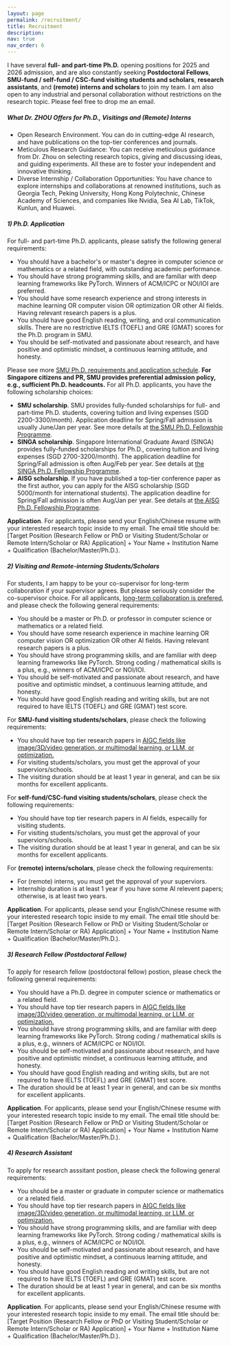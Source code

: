 ```yaml
---
layout: page
permalink: /recruitment/
title: Recruitment
description: 
nav: true
nav_order: 6
---
```

<style>
      details {
      padding: 0%; 
      /* border: 5px solid #f7f7f7; */
      /* border-radius: 3px; */
      }
</style>


I have several **full- and part-time Ph.D.** opening positions for 2025 and 2026 admission, and are also constantly seeking **Postdoctoral Fellows**, **SMU-fund / self-fund / CSC-fund visiting students and scholars**, **research assistants**, and **(remote) interns and scholars** to join my team.  I am also open to any industrial and personal collaboration without restrictions on the research topic. Please feel free to drop me an email. 


<!-- <details> 
<summary> <big><strong>What Dr. ZHOU Offers for Ph.D.,  Visitings and (Remote) Interns</strong></big></summary> For SMU-fund students, the topic is restricted to AIGC.

  * Open Research Environment. You can do in cutting-edge AI research, and have publications on the top-tier conferences and journals.
  * Meticulous Research Guidance: You can receive meticulous guidance from Dr. Zhou on selecting research topics, giving and discussing ideas, and guiding experiments. All these are to foster your independent and innovative thinking.
  * Diverse Internship / Collaboration Opportunities: You have chance to explore internships and collaborations at renowned institutions, such as Georgia Tech, Peking University, Hong Kong Polytechnic, Chinese Academy of Sciences, and  companies like Nvidia, Sea AI Lab, TikTok, Kunlun, and Huawei.
</details> -->





#####  **What Dr. ZHOU Offers for Ph.D.,  Visitings and (Remote) Interns**
  * Open Research Environment. You can do in cutting-edge AI research, and have publications on the top-tier conferences and journals.
  * Meticulous Research Guidance: You can receive meticulous guidance from Dr. Zhou on selecting research topics, giving and discussing ideas, and guiding experiments. All these are to foster your independent and innovative thinking.
  * Diverse Internship / Collaboration Opportunities: You have chance to explore internships and collaborations at renowned institutions, such as Georgia Tech, Peking University, Hong Kong Polytechnic, Chinese Academy of Sciences, and  companies like Nvidia, Sea AI Lab, TikTok, Kunlun, and Huawei. 




#####  **1) Ph.D. Application**
For full- and part-time Ph.D. applicants, please satisfy the following general requirements:

  * You should have a bachelor's or master's degree in computer science or mathematics or a related field, with outstanding academic performance.
  * You should have strong programming skills, and are familiar with deep learning frameworks like PyTorch. Winners of ACM/ICPC or NOI/IOI are preferred.
  * You should have some research experience and strong interests in machine learning OR computer vision OR optimization OR other AI fields. Having relevant research papers is a plus.
  * You should have good English reading, writing, and oral communication skills. There are no restrictive IELTS (TOEFL) and GRE (GMAT) scores for the Ph.D. program in SMU. 
  * You should be self-motivated and passionate about research, and have positive and optimistic mindset, a continuous learning attitude, and honesty.

 <!-- The English requirement for admission to SUTD's PhD program is approximately:TOEFL >=90, IELTS >=6.5. -->
Please see more <a href="https://computing.smu.edu.sg/phd/online-application">SMU Ph.D. requirements and application schedule</a>.  **For Singapore citizens and PR, SMU provides  preferential admission policy, e.g., sufficient Ph.D. headcounts.** For all Ph.D. applicants, you have the following scholarship choices: 
  * **SMU scholarship**. SMU provides fully-funded scholarships for full- and part-time  Ph.D. students, covering tuition and living expenses (SGD 2200-3300/month). Application deadline for Spring/Fall admission is usually June/Jan per year. See more details at <a href="https://computing.smu.edu.sg/phd/admissions-fees-scholarships">the SMU Ph.D. Fellowship Programme</a>.  
  * **SINGA scholarship**. Singapore International Graduate Award (SINGA) provides fully-funded scholarships for Ph.D., covering tuition and living expenses (SGD 2700-3200/month). The application deadline for Spring/Fall admission is often Aug/Feb per year. See details at <a href="https://www.a-star.edu.sg/Scholarships/for-graduate-studies/singapore-international-graduate-award-singa">the SINGA Ph.D. Fellowship Programme</a>. 
  * **AISG scholarship**. If you have published a top-tier conference paper as the first author, you can apply for the AISG scholarship (SGD 5000/month for international students). The application deadline for Spring/Fall admission is often Aug/Jan per year. See details at <a href="https://aisingapore.org/research/phd-fellowship-programme/">the AISG Ph.D. Fellowship Programme</a>.  
  <!-- * If you hold Singapore Citizen/PR status, there are more scholarship options available (please email for consultation). -->

**Application**. For applicants, please send your English/Chinese resume with your interested research topic inside to my email. The email title should be: [Target Position (Research Fellow or PhD or Visiting Student/Scholar or Remote Intern/Scholar or RA) Application] + Your Name + Institution Name + Qualification (Bachelor/Master/Ph.D.).


#####  **2) Visiting and Remote-interning Students/Scholars**
For students, I am happy to be your co-supervisor for long-term collaboration if your supervisor agrees. But please seriously consider the co-supervisor choice.  For all applicants, <u>long-term collaboration is prefered</u>, and please check the following general requirements:

  * You should be a master or Ph.D. or professor in computer science or mathematics or a related field.
  * You should have some research experience in machine learning OR computer vision OR optimization OR other AI fields. Having relevant research papers is a plus.
  * You should have strong programming skills, and are familiar with deep learning frameworks like PyTorch.  Strong coding / mathematical skills is a plus, e.g., winners of ACM/ICPC or NOI/IOI. 
  * You should be self-motivated and passionate about research, and have positive and optimistic mindset, a continuous learning attitude, and honesty.
  * You should have good English reading and writing skills, but are not required to have IELTS (TOEFL) and GRE (GMAT) test score. 

For **SMU-fund visiting students/scholars**, please check the following requirements:
  * You should have top tier research papers in <u>AIGC fields like image/3D/video generation, or multimodal learning, or LLM, or optimization.</u>  
  * For visiting students/scholars, you must get the approval of your superviors/schools.  
  * The visiting duration should be at least 1 year in general, and can be six months for excellent applicants. 

For **self-fund/CSC-fund visiting students/scholars**, please check the following requirements:
  * You should have top tier research papers in AI fields, especailly for visiting students.  
  * For visiting students/scholars, you must get the approval of your superviors/schools. 
  * The visiting duration should be at least 1 year in general, and can be six months for  excellent applicants. 


For **(remote) interns/scholars**, please check the following requirements:
  * For (remote) interns, you must get the approval of your superviors. 
  * Internship duration is at least 1 year if you have some AI relevent papers; otherwise, is at least two years. 
  
  
<!-- For **industrial interns**, I have some collaborations with industry, e.g., Kunlun 2050 Research and Co-CEO of Skywork AI. Please check the following requirements:
  * You should have top tier research papers in AI fields.  
  * You must get the approval of your superviors. 
  * The internship duration should be at least six months. Longer internship duration is a plus. 
  * You should pass the interview of the company.  -->
**Application**. For applicants, please send your English/Chinese resume with your interested research topic inside to my email. The email title should be: [Target Position (Research Fellow or PhD or Visiting Student/Scholar or Remote Intern/Scholar or RA) Application] + Your Name + Institution Name + Qualification (Bachelor/Master/Ph.D.).

#####  **3) Research Fellow (Postdoctoral Fellow)**
To apply for research fellow (postdoctoral fellow) postion, please check the following general requirements:

  * You should have a Ph.D. degree in computer science or mathematics or a related field.
  * You should have top tier research papers in <u>AIGC fields like image/3D/video generation, or multimodal learning, or LLM, or optimization.</u>  
  * You should have strong programming skills, and are familiar with deep learning frameworks like PyTorch.  Strong coding / mathematical skills is a plus, e.g., winners of ACM/ICPC or NOI/IOI. 
  * You should be self-motivated and passionate about research, and have positive and optimistic mindset, a continuous learning attitude, and honesty.
  * You should have good English reading and writing skills, but are not required to have IELTS (TOEFL) and GRE (GMAT) test score. 
  * The  duration should be at least 1 year in general, and can be six months for excellent applicants.  
  

**Application**. For applicants, please send your English/Chinese resume with your interested research topic inside to my email. The email title should be: [Target Position (Research Fellow or PhD or Visiting Student/Scholar or Remote Intern/Scholar or RA) Application] + Your Name + Institution Name + Qualification (Bachelor/Master/Ph.D.).

#####  **4) Research Assistant**
To apply for research asssitant postion, please check the following general requirements:

  * You should be a master or graduate in computer science or mathematics or a related field.
  * You should have top tier research papers in <u>AIGC fields like image/3D/video generation, or multimodal learning, or LLM, or optimization.</u>  
  * You should have strong programming skills, and are familiar with deep learning frameworks like PyTorch.  Strong coding / mathematical skills is a plus, e.g., winners of ACM/ICPC or NOI/IOI. 
  * You should be self-motivated and passionate about research, and have positive and optimistic mindset, a continuous learning attitude, and honesty.
  * You should have good English reading and writing skills, but are not required to have IELTS (TOEFL) and GRE (GMAT) test score. 
  * The  duration should be at least 1 year in general, and can be six months for excellent applicants.  
  

**Application**. For applicants, please send your English/Chinese resume with your interested research topic inside to my email. The email title should be: [Target Position (Research Fellow or PhD or Visiting Student/Scholar or Remote Intern/Scholar or RA) Application] + Your Name + Institution Name + Qualification (Bachelor/Master/Ph.D.).
